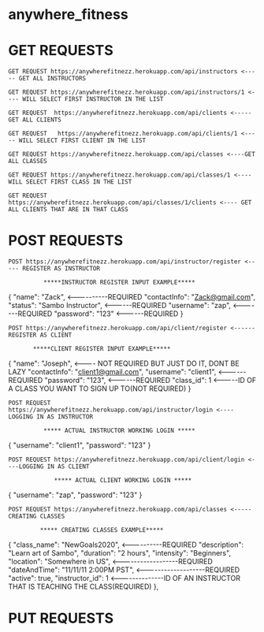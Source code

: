 # anywhere_fitness

# GET REQUESTS # 

```
GET REQUEST https://anywherefitnezz.herokuapp.com/api/instructors <----- GET ALL INSTRUCTORS 
```

```
GET REQUEST https://anywherefitnezz.herokuapp.com/api/instructors/1 <---- WILL SELECT FIRST INSTRUCTOR IN THE LIST 
```

```
GET REQUEST  https://anywherefitnezz.herokuapp.com/api/clients <----- GET ALL CLIENTS
```

```
GET REQUEST   https://anywherefitnezz.herokuapp.com/api/clients/1 <----- WILL SELECT FIRST CLIENT IN THE LIST
```

```
GET REQUEST https://anywherefitnezz.herokuapp.com/api/classes <----GET ALL CLASSES
```

```
GET REQUEST https://anywherefitnezz.herokuapp.com/api/classes/1 <---- WILL SELECT FIRST CLASS IN THE LIST
```

```
GET REQUEST https://anywherefitnezz.herokuapp.com/api/classes/1/clients <---- GET ALL CLIENTS THAT ARE IN THAT CLASS
```


# POST REQUESTS #


```
POST https://anywherefitnezz.herokuapp.com/api/instructor/register <----- REGISTER AS INSTRUCTOR
```

              *****INSTRUCTOR REGISTER INPUT EXAMPLE*****
              
              
{
        "name": "Zack", <----------REQUIRED 
        "contactInfo": "Zack@gmail.com", 
        "status": "Sambo Instructor", <------REQUIRED
        "username": "zap",     <-------REQUIRED
        "password": "123"    <------REQUIRED
}



```
POST https://anywherefitnezz.herokuapp.com/api/client/register <------REGISTER AS CLIENT
```


           *****CLIENT REGISTER INPUT EXAMPLE*****
           
           
{
        "name": "Joseph", <---- NOT REQUIRED BUT JUST DO IT, DONT BE LAZY
        "contactInfo": "client1@gmail.com",
        "username": "client1", <------REQUIRED
        "password": "123", <------REQUIRED
        "class_id": 1 <-----ID OF A CLASS YOU WANT TO SIGN UP TO(NOT REQUIRED)
}


```
POST REQUEST https://anywherefitnezz.herokuapp.com/api/instructor/login <---- LOGGING IN AS INSTRUCTOR
```

              ***** ACTUAL INSTRUCTOR WORKING LOGIN *****
              
              
{
  "username": "client1",
  "password": "123"
}


```
POST REQUEST https://anywherefitnezz.herokuapp.com/api/client/login <----LOGGING IN AS CLIENT
```

                 ***** ACTUAL CLIENT WORKING LOGIN *****
                 
                 
{
  "username": "zap",
  "password": "123"
}

```
POST REQUEST https://anywherefitnezz.herokuapp.com/api/classes <-----CREATING CLASSES
```

             ***** CREATING CLASSES EXAMPLE*****


 {
        "class_name": "NewGoals2020",  <----------REQUIRED
        "description": "Learn art of Sambo",
        "duration": "2 hours",
        "intensity": "Beginners",
        "location": "Somewhere in US",  <------------------REQUIRED
        "dateAndTime": "11/11/11 2:00PM PST",   <-------------------REQUIRED
        "active": true,
        "instructor_id": 1 <--------------ID OF AN INSTRUCTOR THAT IS TEACHING THE CLASS(REQUIRED)
},




# PUT REQUESTS #




